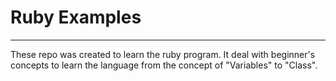 # Ruby Examples 
---
These repo was created to learn the ruby program. It deal with beginner's concepts to learn the language from the concept of "Variables" to "Class".
